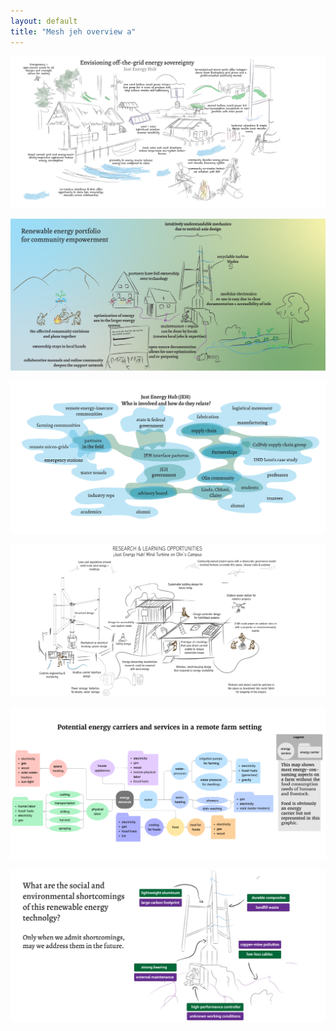 ```yaml
---
layout: default
title: "Mesh jeh overview a"
---
```





![](media/JEH-illustrations-ALL-collection-01.png)

![](media/JEH-illustrations-ALL-collection-02.png)



![](media/JEH-illustrations-ALL-collection-03.png)

![](media/JEH-illustrations-ALL-collection-04.png)

![](media/JEH-illustrations-ALL-collection-05.png)

![](media/JEH-illustrations-ALL-collection-06.png)

